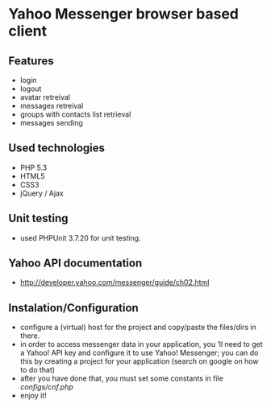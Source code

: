 Yahoo Messenger browser based client
======================================

Features
--------------------
 - login
 - logout
 - avatar retreival
 - messages retreival
 - groups with contacts list retrieval
 - messages sending  

Used technologies
--------------------
 - PHP 5.3
 - HTML5
 - CSS3 
 - jQuery / Ajax

Unit testing
--------------------
 - used PHPUnit 3.7.20 for unit testing.

Yahoo API documentation
--------------------
 - http://developer.yahoo.com/messenger/guide/ch02.html

Instalation/Configuration
--------------------
 - configure a (virtual) host for the project and copy/paste the files/dirs in there.
 - in order to access messenger data in your application, you ’ll need to get a Yahoo! API key and configure it to use Yahoo! Messenger; 
you can do this by creating a project for your application (search on google on how to do that) 
 - after you have done that, you must set some constants in file *configs/cnf.php*
 - enjoy it!